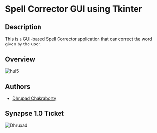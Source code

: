 # Spell Corrector GUI using Tkinter

## Description

This is a GUI-based Spell Corrector application that can correct the word given by the user.

## Overview

![hui5](https://user-images.githubusercontent.com/91726340/213723815-d970946d-3890-468d-ae0f-41ceea08933d.gif)


## Authors

* [Dhrupad Chakraborty](https://github.com/dhrupad17)

## Synapse 1.0 Ticket

![Dhrupad](https://user-images.githubusercontent.com/91726340/211203653-48a1b4d7-c88e-4090-a59d-fd7e59dbe98d.png)
